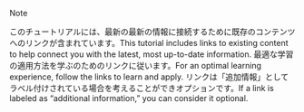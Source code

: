 > [!NOTE]
> <span data-ttu-id="20043-101">このチュートリアルには、最新の最新の情報に接続するために既存のコンテンツへのリンクが含まれています。</span><span class="sxs-lookup"><span data-stu-id="20043-101">This tutorial includes links to existing content to help connect you with the latest, most up-to-date information.</span></span> <span data-ttu-id="20043-102">最適な学習の適用方法を学ぶのためのリンクに従います。</span><span class="sxs-lookup"><span data-stu-id="20043-102">For an optimal learning experience, follow the links to learn and apply.</span></span> <span data-ttu-id="20043-103">リンクは「追加情報」としてラベル付けされている場合を考えることができオプションです。</span><span class="sxs-lookup"><span data-stu-id="20043-103">If a link is labeled as “additional information,” you can consider it optional.</span></span>

